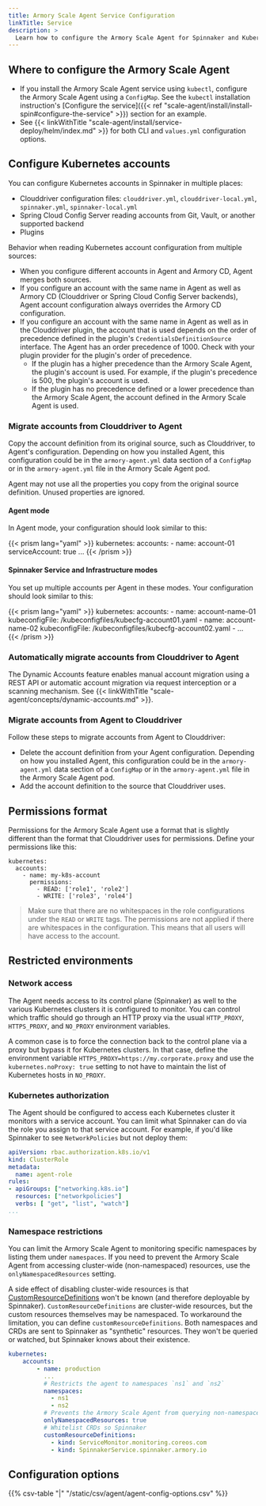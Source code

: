 ```yaml
---
title: Armory Scale Agent Service Configuration
linkTitle: Service
description: >
  Learn how to configure the Armory Scale Agent for Spinnaker and Kubernetes based on installation mode and environment restrictions. This guide contains a detailed list of configuration options for the Agent service.
---
```



## Where to configure the Armory Scale Agent

- If you install the Armory Scale Agent service using `kubectl`, configure the Armory Scale Agent using a `ConfigMap`. See the `kubectl` installation instruction's [Configure the service]({{< ref "scale-agent/install/install-spin#configure-the-service" >}}) section for an example.
- See {{< linkWithTitle "scale-agent/install/service-deploy/helm/index.md" >}} for both CLI and `values.yml` configuration options.

## Configure Kubernetes accounts

You can configure Kubernetes accounts in Spinnaker in multiple places:

* Clouddriver configuration files: `clouddriver.yml`, `clouddriver-local.yml`, `spinnaker.yml`, `spinnaker-local.yml`
* Spring Cloud Config Server reading accounts from Git, Vault, or another supported backend
* Plugins

Behavior when reading Kubernetes account configuration from multiple sources:

* When you configure different accounts in Agent and Armory CD, Agent merges both sources.
* If you configure an account with the same name in Agent as well as Armory CD (Clouddriver or Spring Cloud Config Server backends), Agent account configuration always overrides the Armory CD configuration.
* If you configure an account with the same name in Agent as well as in the Clouddriver plugin, the account that is used depends on the order of precedence defined in the plugin's `CredentialsDefinitionSource` interface. The Agent has an order precedence of 1000. Check with your plugin provider for the plugin's order of precedence.
  * If the plugin has a higher precedence than the Armory Scale Agent, the plugin's account is used. For example, if the plugin's precedence is 500, the plugin's account is used.
  * If the plugin has no precedence defined or a lower precedence than the Armory Scale Agent, the account defined in the Armory Scale Agent is used.

### Migrate accounts from Clouddriver to Agent

Copy the account definition from its original source, such as Clouddriver, to Agent's configuration. Depending on how you installed Agent, this configuration could be in the `armory-agent.yml` data section of a `ConfigMap` or in the `armory-agent.yml` file in the Armory Scale Agent pod.

Agent may not use all the properties you copy from the original source definition. Unused properties are ignored.

#### Agent mode

In Agent mode, your configuration should look similar to this:

{{< prism lang="yaml" >}}
kubernetes:
  accounts:
    - name: account-01
      serviceAccount: true
      ...
{{< /prism >}}

#### Spinnaker Service and Infrastructure modes

You set up multiple accounts per Agent in these modes. Your configuration should look similar to this:

{{< prism lang="yaml" >}}
kubernetes:
  accounts:
    - name: account-name-01
      kubeconfigFile: /kubeconfigfiles/kubecfg-account01.yaml
    - name: account-name-02
      kubeconfigFile: /kubeconfigfiles/kubecfg-account02.yaml
    - ...  
{{< /prism >}}

### Automatically migrate accounts from Clouddriver to Agent

The Dynamic Accounts feature enables manual account migration using a REST API or automatic account migration via request interception or a scanning mechanism. See {{< linkWithTitle "scale-agent/concepts/dynamic-accounts.md" >}}.

### Migrate accounts from Agent to Clouddriver

Follow these steps to migrate accounts from Agent to Clouddriver:

* Delete the account definition from your Agent configuration. Depending on how you installed Agent, this configuration could be in the `armory-agent.yml` data section of a `ConfigMap` or in the `armory-agent.yml` file in the Armory Scale Agent pod.
* Add the account definition to the source that Clouddriver uses.

## Permissions format

Permissions for the Armory Scale Agent use a format that is slightly different than the format that Clouddriver uses for permissions. Define your permissions like this:

```
kubernetes:
  accounts:
    - name: my-k8s-account
      permissions:
        - READ: ['role1', 'role2']
        - WRITE: ['role3', 'role4']
```

>Make sure that there are no whitespaces in the role configurations under the `READ` or `WRITE` tags. The permissions are not applied if there are whitespaces in the configuration. This means that all users will have access to the account.

## Restricted environments

### Network access

The Agent needs access to its control plane (Spinnaker) as well to the various Kubernetes clusters it is configured to monitor. You can control which traffic should go through an HTTP proxy via the usual `HTTP_PROXY`, `HTTPS_PROXY`, and `NO_PROXY` environment variables.

A common case is to force the connection back to the control plane via a proxy but bypass it for Kubernetes clusters. In that case, define the environment variable `HTTPS_PROXY=https://my.corporate.proxy` and use the `kubernetes.noProxy: true` setting to not have to maintain the list of Kubernetes hosts in `NO_PROXY`.

### Kubernetes authorization

The Agent should be configured to access each Kubernetes cluster it monitors with a service account. You can limit what Spinnaker can do via the role you assign to that service account. For example, if you'd like Spinnaker to see `NetworkPolicies` but not deploy them:

```yaml
apiVersion: rbac.authorization.k8s.io/v1
kind: ClusterRole
metadata:
  name: agent-role
rules:
- apiGroups: ["networking.k8s.io"]
  resources: ["networkpolicies"]
  verbs: [ "get", "list", "watch"]
...
```

### Namespace restrictions

You can limit the Armory Scale Agent to monitoring specific namespaces by listing them under `namespaces`. If you need to prevent the Armory Scale Agent from accessing cluster-wide (non-namespaced) resources, use the `onlyNamespacedResources` setting.

A side effect of disabling cluster-wide resources is that [CustomResourceDefinitions](https://kubernetes.io/docs/tasks/extend-kubernetes/custom-resources/custom-resource-definitions/) won't be known (and therefore deployable by Spinnaker). `CustomResourceDefinitions` are cluster-wide resources, but the custom resources themselves may be namespaced. To workaround the limitation, you can define `customResourceDefinitions`. Both namespaces and CRDs are sent to Spinnaker as "synthetic" resources. They won't be queried or watched, but Spinnaker knows about their existence.

```yaml
kubernetes:
    accounts:
        - name: production
          ...
          # Restricts the agent to namespaces `ns1` and `ns2`
          namespaces:
            - ns1
            - ns2
          # Prevents the Armory Scale Agent from querying non-namespaced resources
          onlyNamespacedResources: true
          # Whitelist CRDs so Spinnaker
          customResourceDefinitions:
            - kind: ServiceMonitor.monitoring.coreos.com
            - kind: SpinnakerService.spinnaker.armory.io

```

## Configuration options

{{% csv-table "|" "/static/csv/agent/agent-config-options.csv" %}}
